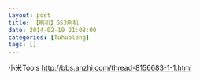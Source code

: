 ```yaml
---
layout: post
title: 【刷机】GS3刷机
date: 2014-02-19 21:08:00
categories: [Tuhuolong]
tags: []
---
```

小米Tools
http://bbs.anzhi.com/thread-8156683-1-1.html
